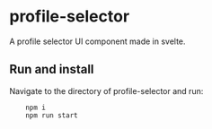 # profile-selector

A profile selector UI component made in svelte.

## Run and install

Navigate to the directory of profile-selector and run:
```
    npm i
    npm run start
```
